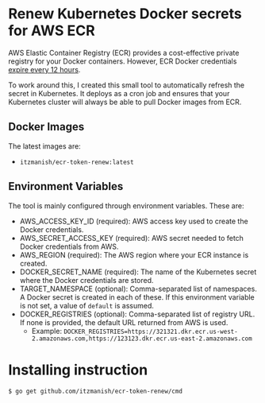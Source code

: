 # Renew Kubernetes Docker secrets for AWS ECR

AWS Elastic Container Registry (ECR) provides a cost-effective private registry for your Docker containers.
However, ECR Docker credentials
[expire every 12 hours](https://docs.aws.amazon.com/cli/latest/reference/ecr/get-login.html).

To work around this, I created this small tool to automatically refresh the secret in Kubernetes.
It deploys as a cron job and ensures that your Kubernetes cluster
will always be able to pull Docker images from ECR.

## Docker Images

The latest images are:

- `itzmanish/ecr-token-renew:latest`

## Environment Variables

The tool is mainly configured through environment variables. These are:

- AWS_ACCESS_KEY_ID (required): AWS access key used to create the Docker credentials.
- AWS_SECRET_ACCESS_KEY (required): AWS secret needed to fetch Docker credentials from AWS.
- AWS_REGION (required): The AWS region where your ECR instance is created.
- DOCKER_SECRET_NAME (required): The name of the Kubernetes secret where the Docker credentials are stored.
- TARGET_NAMESPACE (optional): Comma-separated list of namespaces.
  A Docker secret is created in each of these.
  If this environment variable is not set, a value of `default` is assumed.
- DOCKER_REGISTRIES (optional): Comma-separated list of registry URL.
  If none is provided, the default URL returned from AWS is used.
  - Example: `DOCKER_REGISTRIES=https://321321.dkr.ecr.us-west-2.amazonaws.com,https://123123.dkr.ecr.us-east-2.amazonaws.com`

# Installing instruction

```bash
$ go get github.com/itzmanish/ecr-token-renew/cmd
```
